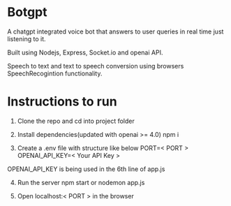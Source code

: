 # Botgpt

A chatgpt integrated voice bot that answers to user queries in real time just listening to it. 

Built using Nodejs, Express, Socket.io and openai API.

Speech to text and text to speech conversion using browsers SpeechRecogintion functionality.

# Instructions to run

1. Clone the repo and cd into project folder

2. Install dependencies(updated with openai >= 4.0)
npm i
   
3. Create a .env file with structure like below
PORT=< PORT >
OPENAI_API_KEY=< Your API Key >

OPENAI_API_KEY is being used in the 6th line of app.js

4. Run the server 
npm start or nodemon app.js

5. Open localhost:< PORT > in the browser
